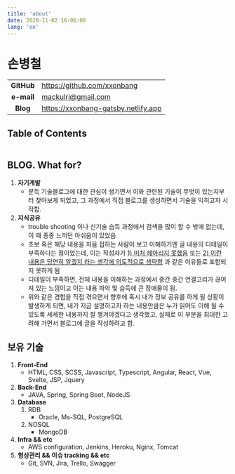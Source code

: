 ```yaml
---
title: 'about'
date: 2020-11-02 16:06:00
lang: 'en'
---
```


# 손병철
| | |
| :------: | :--- |
| **GitHub** | https://github.com/xxonbang |
| **e-mail** | [mackulri@gmail.com](mailto:mackulri@gmail.com) |
| **Blog** | https://xxonbang-gatsby.netlify.app |

## Table of Contents
```toc
```

## BLOG. What for?
1. **자기계발**
    - 문득 기술블로그에 대한 관심이 생기면서 이와 관련된 기술이 무엇이 있는지부터 찾아보게 되었고, 그 과정에서 직접 블로그를 생성하면서 기술을 익히고자 시작함. 
2. **지식공유**
    - trouble shooting 이나 신기술 습득 과정에서 검색을 많이 할 수 밖에 없는데, 이 때 종종 느끼던 아쉬움이 있었음.
    - 초보 혹은 해당 내용을 처음 접하는 사람이 보고 이해하기엔 글 내용의 디테일이 부족하다는 점이었는데, 이는 작성자가 <u>1) 미처 헤아리지 못했음</u>  또는 <u>2) 이런 내용은 당연히 알겠지 라는 생각에 의도적으로 생략함</u> 과 같은 이유들로 포함되지 못하게 됨
    - 디테일이 부족하면, 전체 내용을 이해하는 과정에서 중간 중간 연결고리가 끊어져 있는 느낌이고 이는 내용 파악 및 습득에 큰 장애물이 됨.
    - 위와 같은 경험을 직접 겪으면서 향후에 혹시 내가 정보 공유를 하게 될 상황이 발생하게 되면, 내가 지금 설명하고자 하는 내용만큼은 누가 읽어도 이해 될 수 있도록 세세한 내용까지 잘 챙겨야겠다고 생각했고, 실제로 이 부분을 최대한 고려해 가면서 블로그에 글을 작성하려고 함.

## 보유 기술
1. **Front-End**
    - HTML, CSS, SCSS, Javascript, Typescript, Angular, React, Vue, Svelte, JSP, Jquery
1. **Back-End**
    - JAVA, Spring, Spring Boot, NodeJS
1. **Database**
    1. RDB
        - Oracle, Ms-SQL, PostgreSQL
    1. NOSQL
        - MongoDB
1. **Infra && etc**
    - AWS configuration, Jenkins, Heroku, Nginx, Tomcat
1. **형상관리 && 이슈 tracking && etc**
    - Git, SVN, Jira, Trello, Swagger
